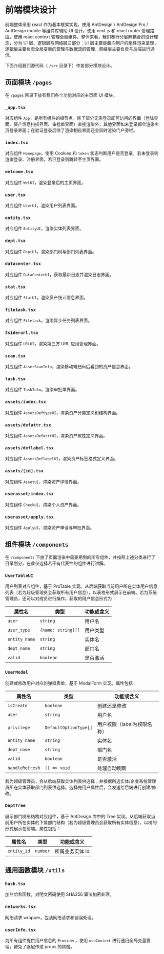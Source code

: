 # 前端模块设计
前端整体采用 react 作为基本框架实现，使用 AntDesign / AntDesign Pro / AntDesign mobile 等组件库辅助 UI 设计，使用 next.js 和 react router 管理路由，使用 react context 管理全局组件。整体来看，我们奉行分层解耦合的设计理念，分为 UI 层、逻辑层与网络层三部分：UI 层主要是面向用户的组件渲染呈现，逻辑层主要负责全局变量的管理与数据流的管理，网络层主要负责与后端进行通信。

下面介绍我们源代码（ `/src` 目录下）中各部分模块设计。

## 页面模块 `/pages`
在 `/pages` 目录下放有我们各个功能对应的主页面 UI 模块。

### `_app.tsx`
对应组件 `App`，是所有组件的根节点。除了部分无需登录即可访问的界面（登陆界面、资产信息扫描界面、审批单界面）直接渲染外，其他界面如未登录都会渲染主页登录界面；在验证登录后除了渲染相应界面还会同时渲染门户旁栏。

### `index.tsx`
对应组件 `Homepage`，使用 Cookies 和 `token` 状态判断用户是否登录，若未登录则渲染登录、注册界面，若已登录则跳转至主页界面。 

### `welcome.tsx`
对应组件 `WelUI`，渲染登录后的主页界面。

### `user.tsx`
对应组件 `UserUI`，渲染用户列表界面。

### `entity.tsx`
对应组件 `EntityUI`，渲染实体列表界面。

### `dept.tsx`
对应组件 `DeptUI`，渲染部门树与部门列表界面。

### `datacenter.tsx`
对应组件 `DataCenterUI`，获取最新日志并渲染日志界面。

### `stat.tsx`
对应组件 `StatUI`，渲染资产统计信息界面。

### `filetask.tsx`
对应组件 `Filetask`，渲染异步任务列表界面。

### `3siderurl.tsx`
对应组件 `URLUI`，渲染第三方 URL 应用管理界面。

### `scan.tsx`
对应组件 `AssetScanInfo`，渲染移动端扫码后看到的资产信息界面。

### `task.tsx`
对应组件 `TaskInfo`，渲染审批单界面。

### `assets/index.tsx`
对应组件 `AssetsDeftypeUI`，渲染资产分类定义树结构界面。

### `assets/defattr.tsx`
对应组件 `AssetsDefattrUI`，渲染资产属性定义界面。

### `assets/deflabel.tsx`
对应组件 `AssetsDeflabelUI`，渲染资产标签格式定义界面。

### `assets/[id].tsx`
对应组件 `AssetUI`，渲染资产详情界面。

### `userasset/index.tsx`
对应组件 `CheckUI`，渲染个人资产界面。

### `userasset/apply.tsx`
对应组件 `ApplyUI`，渲染资产申请与审批界面。

## 组件模块 `/components`
在 `/components` 下放了页面渲染中需要用到的所有组件，并按照上述分类进行了目录划分，在此仅选择若干有代表性的组件进行讲解。

### `UserTableUI`
用户列表对应组件，基于 ProTable 实现。从后端获取当前用户所在实体用户信息列表（若为超级管理员会获取所有用户信息），以表格形式展示在前端。若为系统管理员，还可以对成员进行操作。获取的用户信息形式为：

属性名 | 类型 | 功能或含义
---------|----------|---------
 `user` | `string` | 用户名
 `user_type` | `{name: string}[]` | 用户类型
 `entity_name` | `string` | 实体名
 `dept_name` | `string` | 部门名
 `valid` | `boolean` | 是否激活

### `UserModal`
创建或修改用户对应的弹框表单，基于 ModalForm 实现。属性包括：

属性名 | 类型 | 功能或含义
---------|----------|---------
 `isCreate` | `boolean` | 创建还是修改
 `user` | `string` | 用户名
 `privilege` | `DefaultOptionType[]` | 用户权限（label为权限名称）
 `entity_name` | `string` | 实体名
 `dept_name` | `string` | 部门名
 `valid` | `boolean` | 是否激活
 `handleRefresh` | `() => void` | 处理自动刷新

若为超级管理员，会从后端获取实体列表供选择；并根据所选实体/企业系统管理员所在实体获取部门列表供选择。选择完用户属性后，会发送给后端进行创建/修改。

### `DeptTree`

展示部门树形结构对应组件，基于 AntDesign 库中的 Tree 实现。从后端获取当前用户所在实体的下属部门结构（若为超级管理员会获取所有实体信息），以树的形式展示在前端。属性包括：

属性名 | 类型 | 功能或含义
---------|----------|---------
 `entity_id` | `number` | 所属业务实体 id

## 通用函数模块 `/utils`
### `hash.tsx`
加盐哈希函数，对明文密码使用 SHA256 算法加密处理。

### `networks.tsx`
网络请求 wrapper，包装网络请求和错误处理。

### `userInfo.tsx`
为所有组件提供用户信息的 `Provider`，使用 `useContext` 进行通用全局变量管理，避免了逐层传递 props 的烦恼。